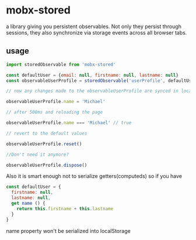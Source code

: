 # mobx-stored
a library giving you persistent observables. Not only they persist through sessions, they also synchronize via storage events across all browser tabs.

## usage
```javascript
import storedObservable from 'mobx-stored'

const defaultUser = {email: null, firstname: null, lastname: null}
const observableUserProfile = storedObservable('userProfile', defaultUser, 500)   // last parameter is optional-miliseconds how often do you want to save into localStorage. It is advised to use bigger value with bigger stores

// now any changes made to the observableUserProfile are synced in localStorage

observableUserProfile.name = 'Michael'

// after 500ms and reloading the page

observableUserProfile.name === 'Michael' // true

// revert to the default values

observableUserProfile.reset()

//Don't need it anymore?

observableUserProfile.dispose()
```

Also it is smart enough not to serialize getters(computeds) so if you have 

```javascript
const defaultUser = {
  firstname: null, 
  lastname: null,
  get name () {
    return this.firstname + this.lastname
  }
}
```

name property won't be serialized into localStorage
